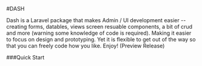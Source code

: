 #DASH

Dash is a Laravel package that makes Admin / UI development easier -- creating forms, datables, views screen resuable components, a bit of crud and more (warning some knowledge of code is required). Making it easier to focus on design and prototyping. Yet it is flexible to get out of the way so that you can freely code how you like. Enjoy! (Preview Release) 

###Quick Start


